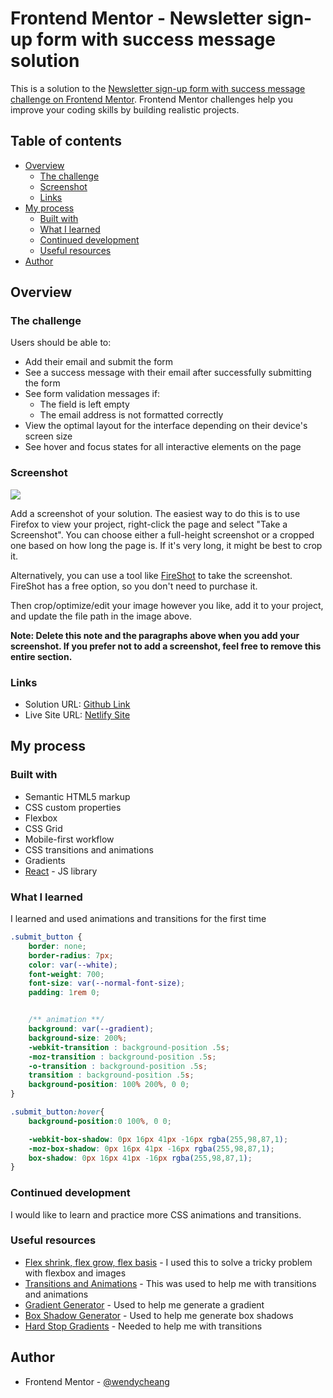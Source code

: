 # Frontend Mentor - Newsletter sign-up form with success message solution

This is a solution to the [Newsletter sign-up form with success message challenge on Frontend Mentor](https://www.frontendmentor.io/challenges/newsletter-signup-form-with-success-message-3FC1AZbNrv). Frontend Mentor challenges help you improve your coding skills by building realistic projects. 

## Table of contents

- [Overview](#overview)
  - [The challenge](#the-challenge)
  - [Screenshot](#screenshot)
  - [Links](#links)
- [My process](#my-process)
  - [Built with](#built-with)
  - [What I learned](#what-i-learned)
  - [Continued development](#continued-development)
  - [Useful resources](#useful-resources)
- [Author](#author)

## Overview

### The challenge

Users should be able to:

- Add their email and submit the form
- See a success message with their email after successfully submitting the form
- See form validation messages if:
  - The field is left empty
  - The email address is not formatted correctly
- View the optimal layout for the interface depending on their device's screen size
- See hover and focus states for all interactive elements on the page

### Screenshot

![](./screenshot.jpg)

Add a screenshot of your solution. The easiest way to do this is to use Firefox to view your project, right-click the page and select "Take a Screenshot". You can choose either a full-height screenshot or a cropped one based on how long the page is. If it's very long, it might be best to crop it.

Alternatively, you can use a tool like [FireShot](https://getfireshot.com/) to take the screenshot. FireShot has a free option, so you don't need to purchase it. 

Then crop/optimize/edit your image however you like, add it to your project, and update the file path in the image above.

**Note: Delete this note and the paragraphs above when you add your screenshot. If you prefer not to add a screenshot, feel free to remove this entire section.**

### Links

- Solution URL: [Github Link](https://github.com/wendycheang/newsletter-sign-up-with-success-message)
- Live Site URL: [Netlify Site](https://neon-peony-ccb540.netlify.app/)

## My process

### Built with

- Semantic HTML5 markup
- CSS custom properties
- Flexbox
- CSS Grid
- Mobile-first workflow
- CSS transitions and animations
- Gradients
- [React](https://reactjs.org/) - JS library

### What I learned

I learned and used animations and transitions for the first time

```css
.submit_button {
    border: none;
    border-radius: 7px;
    color: var(--white);
    font-weight: 700;
    font-size: var(--normal-font-size);
    padding: 1rem 0;


    /** animation **/
    background: var(--gradient);
    background-size: 200%;
    -webkit-transition : background-position .5s;
    -moz-transition : background-position .5s;
    -o-transition : background-position .5s;
    transition : background-position .5s;
    background-position: 100% 200%, 0 0;
}

.submit_button:hover{ 
    background-position:0 100%, 0 0;

    -webkit-box-shadow: 0px 16px 41px -16px rgba(255,98,87,1);
    -moz-box-shadow: 0px 16px 41px -16px rgba(255,98,87,1);
    box-shadow: 0px 16px 41px -16px rgba(255,98,87,1);
}
```

### Continued development

I would like to learn and practice more CSS animations and transitions. 

### Useful resources

- [Flex shrink, flex grow, flex basis](https://developer.mozilla.org/en-US/docs/Web/CSS/CSS_flexible_box_layout/Controlling_ratios_of_flex_items_along_the_main_axis) - I used this to solve a tricky problem with flexbox and images
- [Transitions and Animations](https://css-tricks.com/almanac/properties/t/transition/) - This was used to help me with transitions and animations
- [Gradient Generator](https://cssgradient.io/) - Used to help me generate a gradient
- [Box Shadow Generator](https://www.cssmatic.com/box-shadow) - Used to help me generate box shadows
- [Hard Stop Gradients](https://css-tricks.com/books/greatest-css-tricks/hard-stop-gradients/) - Needed to help me with transitions

## Author

- Frontend Mentor - [@wendycheang](https://www.frontendmentor.io/profile/wendycheang)
